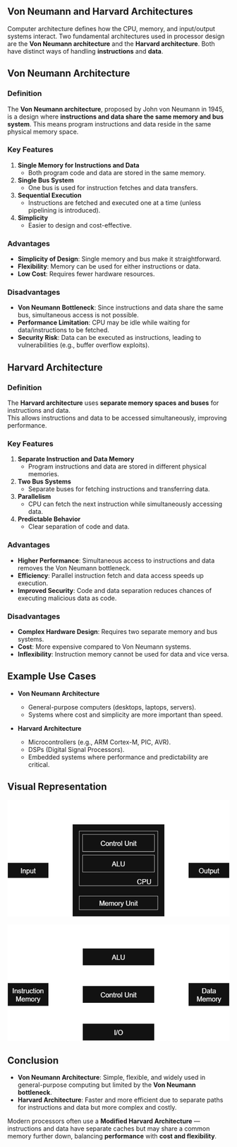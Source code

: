 ## Von Neumann and Harvard Architectures

Computer architecture defines how the CPU, memory, and input/output systems interact.
Two fundamental architectures used in processor design are the **Von Neumann architecture** and the **Harvard architecture**.
Both have distinct ways of handling **instructions** and **data**.

## Von Neumann Architecture

### Definition

The **Von Neumann architecture**, proposed by John von Neumann in 1945, is a design where **instructions and data share the same memory and bus system**.
This means program instructions and data reside in the same physical memory space.

### Key Features

1. **Single Memory for Instructions and Data**
   - Both program code and data are stored in the same memory.
2. **Single Bus System**
   - One bus is used for instruction fetches and data transfers.
3. **Sequential Execution**
   - Instructions are fetched and executed one at a time (unless pipelining is introduced).
4. **Simplicity**
   - Easier to design and cost-effective.

### Advantages

- **Simplicity of Design**: Single memory and bus make it straightforward.
- **Flexibility**: Memory can be used for either instructions or data.
- **Low Cost**: Requires fewer hardware resources.

### Disadvantages

- **Von Neumann Bottleneck**: Since instructions and data share the same bus, simultaneous access is not possible.
- **Performance Limitation**: CPU may be idle while waiting for data/instructions to be fetched.
- **Security Risk**: Data can be executed as instructions, leading to vulnerabilities (e.g., buffer overflow exploits).

## Harvard Architecture

### Definition

The **Harvard architecture** uses **separate memory spaces and buses** for instructions and data.  
This allows instructions and data to be accessed simultaneously, improving performance.

### Key Features

1. **Separate Instruction and Data Memory**
   - Program instructions and data are stored in different physical memories.
2. **Two Bus Systems**
   - Separate buses for fetching instructions and transferring data.
3. **Parallelism**
   - CPU can fetch the next instruction while simultaneously accessing data.
4. **Predictable Behavior**
   - Clear separation of code and data.

### Advantages

- **Higher Performance**: Simultaneous access to instructions and data removes the Von Neumann bottleneck.
- **Efficiency**: Parallel instruction fetch and data access speeds up execution.
- **Improved Security**: Code and data separation reduces chances of executing malicious data as code.

### Disadvantages

- **Complex Hardware Design**: Requires two separate memory and bus systems.
- **Cost**: More expensive compared to Von Neumann systems.
- **Inflexibility**: Instruction memory cannot be used for data and vice versa.

## Example Use Cases

- **Von Neumann Architecture**

  - General-purpose computers (desktops, laptops, servers).
  - Systems where cost and simplicity are more important than speed.

- **Harvard Architecture**
  - Microcontrollers (e.g., ARM Cortex-M, PIC, AVR).
  - DSPs (Digital Signal Processors).
  - Embedded systems where performance and predictability are critical.

## Visual Representation

![Von Neumann Architecture](Images/Von-Neumann-Architecture.png)

![Harvard Architecture](Images/Harvard-Architecture.png)

## Conclusion

- **Von Neumann Architecture**: Simple, flexible, and widely used in general-purpose computing but limited by the **Von Neumann bottleneck**.
- **Harvard Architecture**: Faster and more efficient due to separate paths for instructions and data but more complex and costly.

Modern processors often use a **Modified Harvard Architecture** — instructions and data have separate caches but may share a common memory further down, balancing **performance** with **cost and flexibility**.
